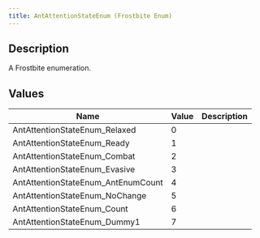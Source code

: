 ```yaml
---
title: AntAttentionStateEnum (Frostbite Enum)
---
```

## Description

A Frostbite enumeration.

## Values

| Name                                | Value | Description |
| ----------------------------------- | ----- | ----------- |
| AntAttentionStateEnum\_Relaxed      | 0     |             |
| AntAttentionStateEnum\_Ready        | 1     |             |
| AntAttentionStateEnum\_Combat       | 2     |             |
| AntAttentionStateEnum\_Evasive      | 3     |             |
| AntAttentionStateEnum\_AntEnumCount | 4     |             |
| AntAttentionStateEnum\_NoChange     | 5     |             |
| AntAttentionStateEnum\_Count        | 6     |             |
| AntAttentionStateEnum\_Dummy1       | 7     |             |
